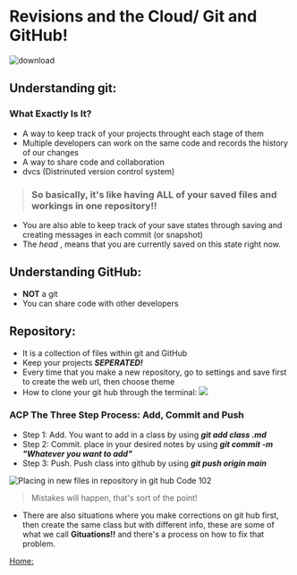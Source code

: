 # Revisions and the Cloud/ Git and GitHub!
![download](https://user-images.githubusercontent.com/108201205/176224245-8389cbc3-e320-43f3-b585-7adc117de8e5.jpg)

## Understanding git:

### What Exactly Is It?
- A way to keep track of your projects throught each stage of them
- Multiple developers can work on the same code and records the history of our changes 
- A way to share code and collaboration 
- dvcs (Distrinuted version control system)
>### So basically, it's like having **ALL** of your saved files and workings in one repository!!
- You are also able to keep track of your save states through saving and creating messages in each commit (or snapshot) 
- The *head* , means that you are currently saved on this state right now. 

## Understanding GitHub:
- **NOT** a git
- You can share code with other developers 

## Repository:
- It is a collection of files within git and GitHub
- Keep your projects ***SEPERATED!***
- Every time that you make a new repository, go to settings and save first to create the web url, then choose theme
- How to clone your git hub through the terminal: ![](https://user-images.githubusercontent.com/108201205/176253041-18cd5707-fbc4-4fed-945a-d3f476b20751.png)



### ACP The Three Step Process: Add, Commit and Push 
- Step 1: Add. You want to add in a class by using ***git add class .md***
- Step 2: Commit. place in your desired notes by using ***git commit -m "Whatever you want to add"***
- Step 3: Push. Push class into github by using ***git push origin main*** 
 
![Placing in new files in repository in git hub Code 102](https://user-images.githubusercontent.com/108201205/176253159-a4df36d4-1a3f-486d-8bc6-c6068f01c45f.png)

> Mistakes will happen, that's sort of the point! 
- There are also situations where you make corrections on git hub first, then create the same class but with different info, these are some of what we call **Gituations!!** and there's a process on how to fix that problem.

[Home:](https://keelen-fisher.github.io/reading-notes/)
